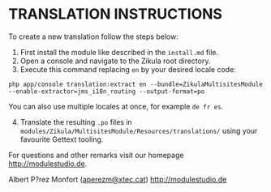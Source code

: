 # TRANSLATION INSTRUCTIONS

To create a new translation follow the steps below:

1. First install the module like described in the `install.md` file.
2. Open a console and navigate to the Zikula root directory.
3. Execute this command replacing `en` by your desired locale code:

`php app/console translation:extract en --bundle=ZikulaMultisitesModule --enable-extractor=jms_i18n_routing --output-format=po`

You can also use multiple locales at once, for example `de fr es`.

4. Translate the resulting `.po` files in `modules/Zikula/MultisitesModule/Resources/translations/` using your favourite Gettext tooling.

For questions and other remarks visit our homepage http://modulestudio.de.

Albert P?rez Monfort (aperezm@xtec.cat)
http://modulestudio.de
